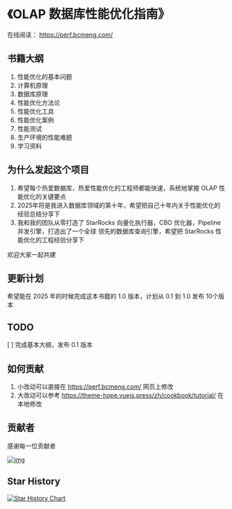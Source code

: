 
# 《OLAP 数据库性能优化指南》

在线阅读： https://perf.bcmeng.com/

## 书籍大纲

1. 性能优化的基本问题
2. 计算机原理
3. 数据库原理
4. 性能优化方法论
5. 性能优化工具
6. 性能优化案例
7. 性能测试
8. 生产环境的性能难题
9. 学习资料


## 为什么发起这个项目

1. 希望每个热爱数据库，热爱性能优化的工程师都能快速，系统地掌握 OLAP 性能优化的关键要点
2. 2025年将是我进入数据库领域的第十年，希望把自己十年内关于性能优化的经验总结分享下
3. 我和我的团队从零打造了 StarRocks 向量化执行器，CBO 优化器，Pipeline 并发引擎，打造出了一个全球
领先的数据库查询引擎，希望把 StarRocks 性能优化的工程经验分享下

欢迎大家一起共建

## 更新计划

希望能在 2025 年的时候完成这本书籍的 1.0 版本，计划从 0.1 到 1.0 发布 10个版本

## TODO

[ ] 完成基本大纲，发布 0.1 版本

## 如何贡献

1. 小改动可以直接在  <https://perf.bcmeng.com/> 网页上修改
2. 大改动可以参考 <https://theme-hope.vuejs.press/zh/cookbook/tutorial/> 在本地修改

## 贡献者

感谢每一位贡献者

[![img](https://contrib.rocks/image?repo=kangkaisen/olap-performance)](https://github.com/kangkaisen/olap-performance/graphs/contributors)

## Star History

[![Star History Chart](https://api.star-history.com/svg?repos=kangkaisen/olap-performance&type=Date)](https://star-history.com/#kangkaisen/olap-performance&Date)
